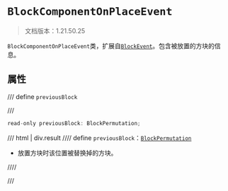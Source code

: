 # `BlockComponentOnPlaceEvent`

> 文档版本：1.21.50.25

`BlockComponentOnPlaceEvent`类，扩展自[`BlockEvent`](./blockevent.md)。包含被放置的方块的信息。

## 属性

/// define
`previousBlock`


///

```js
read-only previousBlock: BlockPermutation;
```

/// html | div.result
//// define
`previousBlock`：[`BlockPermutation`](./blockpermutation.md)

- 放置方块时该位置被替换掉的方块。


////

///

